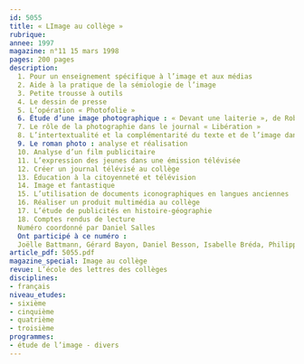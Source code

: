 ```yaml
---
id: 5055
title: « LImage au collège »
rubrique: 
annee: 1997
magazine: n°11 15 mars 1998
pages: 200 pages
description: 
  1. Pour un enseignement spécifique à l’image et aux médias
  2. Aide à la pratique de la sémiologie de l’image
  3. Petite trousse à outils
  4. Le dessin de presse
  5. L’opération « Photofolie »
  6. Étude d’une image photographique : « Devant une laiterie », de Robert Doisneau
  7. Le rôle de la photographie dans le journal « Libération »
  8. L’intertextualité et la complémentarité du texte et de l’image dans les albums
  9. Le roman photo : analyse et réalisation
  10. Analyse d’un film publicitaire
  11. L’expression des jeunes dans une émission télévisée
  12. Créer un journal télévisé au collège
  13. Éducation à la citoyenneté et télévision
  14. Image et fantastique
  15. L’utilisation de documents iconographiques en langues anciennes
  16. Réaliser un produit multimédia au collège
  17. L’étude de publicités en histoire-géographie
  18. Comptes rendus de lecture
  Numéro coordonné par Daniel Salles
  Ont participé à ce numéro :
  Joëlle Battmann, Gérard Bayon, Daniel Besson, Isabelle Bréda, Philippe Deschaux, Daniel Frison, Colette Gauthier, Laurent Guyon, Jacques Joubert, Danièle Méaux, Jean Menand, Philippe Ollivier, Dominique Renard, Daniel Salles, Marie-Claude Salomon, Christine Séva, Nadine Travacca et Sylvie Vadureau
article_pdf: 5055.pdf
magazine_special: Image au collège
revue: L’école des lettres des collèges
disciplines:
- français
niveau_etudes:
- sixième
- cinquième
- quatrième
- troisième
programmes:
- étude de l’image - divers
---
```


